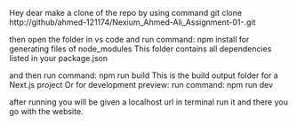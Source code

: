 Hey dear make a clone of the repo by using command 
git clone http://github/ahmed-121174/Nexium_Ahmed-Ali_Assignment-01-.git

then open the folder in vs code
and run command: npm install
for generating files of node_modules
This folder contains all dependencies listed in your package.json

and then run command: npm run build 
This is the build output folder for a Next.js project
Or for development preview: run command: npm run dev

after running you will be given a localhost url in terminal run it and there you go with the website.
